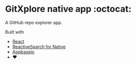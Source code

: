 # GitXplore native app :octocat:

A GitHub repo explorer app.

Built with 

- [React](https://reactjs.org/)
- [ReactiveSearch for Native](https://github.com/appbaseio/reactivesearch/tree/dev/packages/native)
- [Appbaseio](https://appbase.io)
- ❤